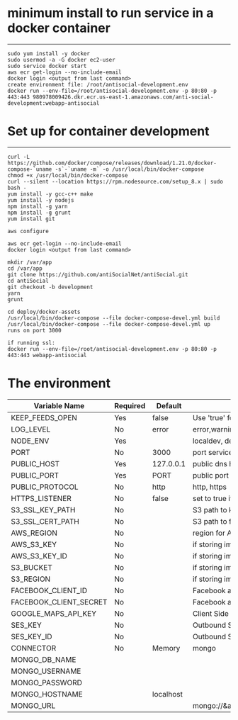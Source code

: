 # minimum install to run service in a docker container
------------------------------------------------------
```
sudo yum install -y docker
sudo usermod -a -G docker ec2-user
sudo service docker start
aws ecr get-login --no-include-email
docker login <output from last command>
create environment file: /root/antisocial-development.env
docker run --env-file=/root/antisocial-development.env -p 80:80 -p 443:443 980978009426.dkr.ecr.us-east-1.amazonaws.com/anti-social-development:webapp-antisocial
```

# Set up for container development
----------------------------------
```
curl -L https://github.com/docker/compose/releases/download/1.21.0/docker-compose-`uname -s`-`uname -m` -o /usr/local/bin/docker-compose
chmod +x /usr/local/bin/docker-compose
curl --silent --location https://rpm.nodesource.com/setup_8.x | sudo bash -
yum install -y gcc-c++ make
yum install -y nodejs
npm install -g yarn
npm install -g grunt
yum install git

aws configure

aws ecr get-login --no-include-email
docker login <output from last command>

mkdir /var/app
cd /var/app
git clone https://github.com/antiSocialNet/antiSocial.git
cd antiSocial
git checkout -b development
yarn
grunt

cd deploy/docker-assets
/usr/local/bin/docker-compose --file docker-compose-devel.yml build
/usr/local/bin/docker-compose --file docker-compose-devel.yml up
runs on port 3000

if running ssl:
docker run --env-file=/root/antisocial-development.env -p 80:80 -p 443:443 webapp-antisocial

```

# The environment

| Variable Name   | Required | Default   | Description |
| -------------   | -------- | --------- | ----------- |
| KEEP_FEEDS_OPEN | Yes      | false     | Use 'true' for now |
| LOG_LEVEL       | No       | error     | error,warning,info,debug |
| NODE_ENV        | Yes      |           | localdev, development, production |
| PORT            | No       | 3000      | port service listens on  |
| PUBLIC_HOST     | Yes      | 127.0.0.1 | public dns hostname of server  |
| PUBLIC_PORT     | Yes      | PORT      | public port of server  |
| PUBLIC_PROTOCOL | No       | http      | http, https |
| HTTPS_LISTENER  | No       | false     | set to true if service support ssl directly |
| S3_SSL_KEY_PATH | No       |           | S3 path to key.pem |
| S3_SSL_CERT_PATH| No       |           | S3 path to fullchain1.pem |
| AWS_REGION      | No       |           | region for AWS account |
| AWS_S3_KEY      | No       |           | if storing images or SSL keys in S3 |
| AWS_S3_KEY_ID   | No       |           | if storing images or SSL keys in S3 |
| S3_BUCKET       | No       |           | if storing images in S3 |
| S3_REGION       | No       |           | if storing images or SSL keys in S3 |
| FACEBOOK_CLIENT_ID | No | | Facebook account OAuth app |
| FACEBOOK_CLIENT_SECRET | No | | Facebook account OAuth app |
| GOOGLE_MAPS_API_KEY | No | | Client Side Geocoding |
| SES_KEY          | No | | Outbound SES Email IAM keys |
| SES_KEY_ID       | No | | Outbound SES Email IAM keys |
| CONNECTOR        | No | Memory | mongo |
| MONGO_DB_NAME | | | |
| MONGO_USERNAME |  | | |
| MONGO_PASSWORD |  | | |
| MONGO_HOSTNAME | | localhost | |
| MONGO_URL |  | | mongo://<credentuals url>&authSource=admin&w=majority&readPreference=primaryPreferred |
